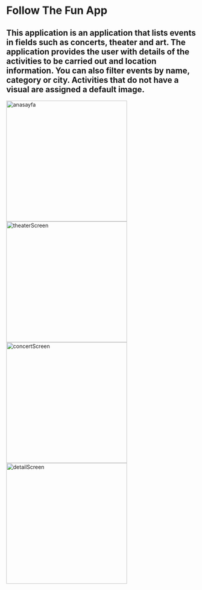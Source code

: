 # Follow The Fun App

## This application is an application that lists events in fields such as concerts, theater and art. The application provides the user with details of the activities to be carried out and location information. You can also filter events by name, category or city. Activities that do not have a visual are assigned a default image.



<img src="https://raw.githubusercontent.com/ferhatseker180/FollowTheFunApp/main/anasayfa.png" alt="anasayfa" width="320">
<img src="https://raw.githubusercontent.com/ferhatseker180/FollowTheFunApp/main/tiyatro.png" alt="theaterScreen" width="320">
<img src="https://raw.githubusercontent.com/ferhatseker180/FollowTheFunApp/main/konser.png" alt="concertScreen" width="320">
<img src="https://raw.githubusercontent.com/ferhatseker180/FollowTheFunApp/main/detay-sayfas%C4%B1.png" alt="detailScreen" width="320">



